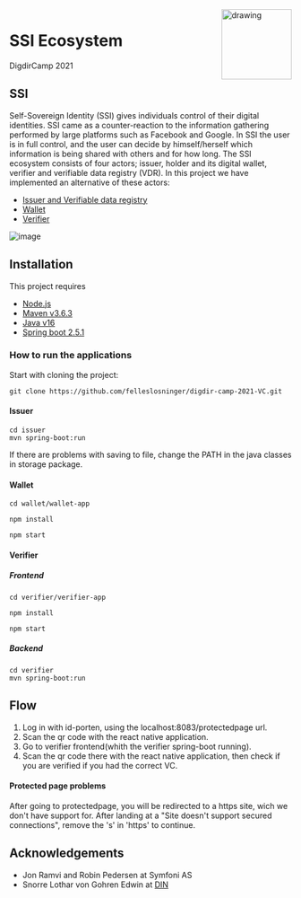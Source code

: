 <img src="https://github.com/felleslosninger/digdir-camp-2021-VC/blob/main/images/digdirlogo_01.png" alt="drawing" width="125" align="right"/>

# SSI Ecosystem 
DigdirCamp 2021

## SSI
Self-Sovereign Identity (SSI) gives individuals control of their digital identities. SSI came as a counter-reaction to the information gathering performed by large platforms such as Facebook and Google. In SSI the user is in full control, and the user can decide by himself/herself which information is being shared with others and for how long. The SSI ecosystem consists of four actors; issuer, holder and its digital wallet, verifier and verifiable data registry (VDR). In this project we have implemented an alternative of these actors:
- [Issuer and Verifiable data registry](https://github.com/felleslosninger/digdir-camp-2021-VC/tree/main/issuer) 
- [Wallet](https://github.com/felleslosninger/digdir-camp-2021-VC/tree/main/wallet/wallet-app)
- [Verifier](https://github.com/felleslosninger/digdir-camp-2021-VC/tree/main/verifier)


![image](https://www.w3.org/TR/vc-data-model/diagrams/ecosystem.svg)

## Installation 
This project requires
- [Node.js](https://nodejs.org/en/download/)
- [Maven v3.6.3](https://maven.apache.org/)
- [Java v16](https://www.java.com/)
- [Spring boot 2.5.1](https://spring.io/)


### How to run the applications
Start with cloning the project: 
```
git clone https://github.com/felleslosninger/digdir-camp-2021-VC.git
```

#### Issuer

```
cd issuer
mvn spring-boot:run
```
If there are problems with saving to file, change the PATH in the java classes in storage package.

#### Wallet
```
cd wallet/wallet-app
```
```
npm install
```
```
npm start
```
 
#### Verifier
##### Frontend

```
cd verifier/verifier-app
```
```
npm install
```
```
npm start
```

##### Backend

```
cd verifier
mvn spring-boot:run
```

## Flow
1. Log in with id-porten, using the localhost:8083/protectedpage url.
2. Scan the qr code with the react native application.
3. Go to verifier frontend(whith the verifier spring-boot running).
4. Scan the qr code there with the react native application, then check if you are verified if you had the correct VC.

#### Protected page problems
After going to protectedpage, you will be redirected to a https site, wich we don't have support for.
After landing at a "Site doesn't support secured connections", remove the 's' in 'https' to continue.


## Acknowledgements 
- Jon Ramvi and Robin Pedersen at Symfoni AS
- Snorre Lothar von Gohren Edwin at [DIN](https://www.din.foundation/) 
